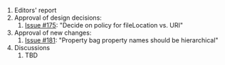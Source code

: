 1. Editors' report
1. Approval of design decisions:
    1. [Issue #175](https://github.com/oasis-tcs/sarif-spec/issues/175): "Decide on policy for fileLocation vs. URI"
1. Approval of new changes:
    1. [Issue #181](https://github.com/oasis-tcs/sarif-spec/issues/149): "Property bag property names should be hierarchical"
1. Discussions
    1. TBD
